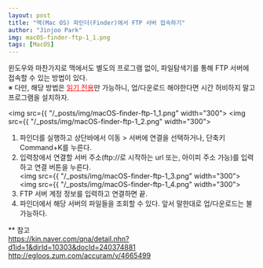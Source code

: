 ```yaml
---
layout: post
title: "맥(Mac OS) 파인더(Finder)에서 FTP 서버 접속하기"
author: "Jinjoo Park"
img: macOS-finder-ftp-1_1.png
tags: [MacOS]
---
```


윈도우와 마찬가지로 맥에서도 별도의 프로그램 없이, 파일탐색기를 통해 FTP 서버에 접속할 수 있는 방법이 있다.  
※ 다만, 해당 방법은 <font color="red" style="text-decoration:underline">읽기 전용</font>만 가능하니, 업/다운로드 해야한다면 시간 허비하지 말고 프로그램을 설치하자.  

<img src={{ "/_posts/img/macOS-finder-ftp-1_1.png" width="300">
<img src={{ "/_posts/img/macOS-finder-ftp-1_2.png" width="300">  
1) 파인더를 실행하고 상단바에서 이동 > 서버에 연결을 선택하거나, 단축키 Command+K를 누른다.  
2) 입력창에서 연결할 서버 주소(ftp://로 시작하는 url 또는, 아이피 주소 가능)를 입력하고 연결 버튼을 누른다.  
<img src={{ "/_posts/img/macOS-finder-ftp-1_3.png" width="300">
<img src={{ "/_posts/img/macOS-finder-ftp-1_4.png" width="300">  
3) FTP 서버 계정 정보를 입력하고 연결하면 끝.  
4) 파인더에서 해당 서버의 파일들을 조회할 수 있다. 앞서 말한대로 업/다운로드는 불가능하다.

** 참고  
https://kin.naver.com/qna/detail.nhn?d1id=1&dirId=10303&docId=240374881  
http://egloos.zum.com/accuram/v/4665499